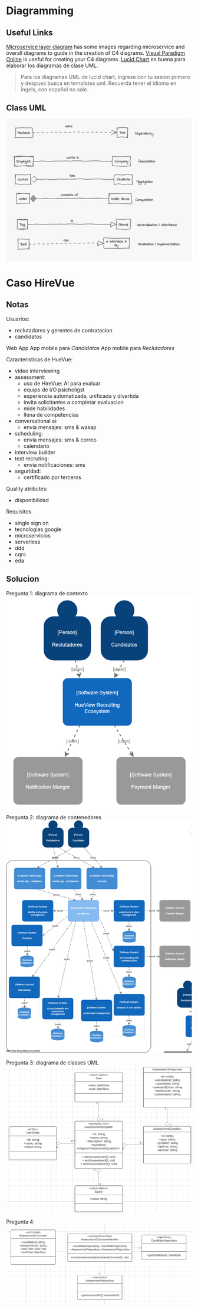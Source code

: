 # Diagramming
## Useful Links
[Microservice layer diagram](https://learn.microsoft.com/en-us/dotnet/architecture/microservices/microservice-ddd-cqrs-patterns/microservice-application-layer-implementation-web-api) has some images regarding microservice and overall diagrams to guide in the creation of C4 diagrams.
[Visual Paradigm Online](https://online.visual-paradigm.com/drive/#diagramlist:proj=0&dashboard) is useful for creating your C4 diagrams.
[Lucid Chart](https://lucid.app/users/login#/login) es buena para elaborar los diagramas de clase UML. 

> Para los diagramas UML de lucid chart, ingrese con tu sesion primero y despues busca en templates uml. Recuerda tener el idioma en ingels, con español no sale.

## Class UML

![](../../../Assets/Images/Pasted%20image%2020240508194542.png)

# Caso HireVue
## Notas
Usuarios:
- reclutadores y gerentes de contratacion
- candidatos

Web App
App mobile para *Candidatos*
App mobile para *Reclutadores*

Caracteristicas de HueVue:
- video interviewing
- assessment:
	- uso de HireVue: AI para evaluar
	- equipo de I/O psicholigst
	- experiencia automatizada, unificada y divertida
	- invita solicitantes a completar evaluacion
	- mide habilidades
	- llena de competencias
- conversational ai:
	- envia mensajes: sms & wasap
- scheduling:
	- envia mensajes: sms & correo
	- calendario
- interview builder
- text recruting:
	- envia notificaciones: sms
- seguridad:
	- certificado por terceros

Quality atributes:
- disponibilidad

Requisitos
- single sign on
- tecnologias google
- microservicios
- serverless
- ddd
- cqrs
- eda

## Solucion
Pregunta 1: diagrama de contexto
![](../../../Assets/Images/Pasted%20image%2020240508215207.png)

Pregunta 2: diagrama de contenedores
![](../../../Assets/Images/Untitled%20(6).png)

Pregunta 3: diagrama de classes UML
![](../../../Assets/Images/Pasted%20image%2020240509001504.png)

Pregunta 4:
![](../../../Assets/Images/Pasted%20image%2020240509103224.png)